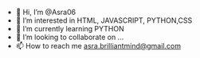 - 👋 Hi, I’m @Asra06
- 👀 I’m interested in HTML, JAVASCRIPT, PYTHON,CSS
- 🌱 I’m currently learning PYTHON
- 💞️ I’m looking to collaborate on ...
- 📫 How to reach me asra.brilliantmind@gmail.com

<!---
Asra06/Asra06 is a ✨ special ✨ repository because its `README.md` (this file) appears on your GitHub profile.
You can click the Preview link to take a look at your changes.
--->
